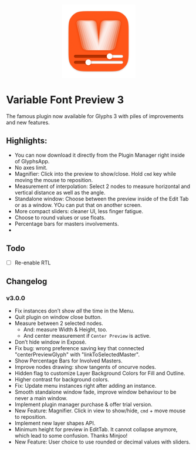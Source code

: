 
<p align="center">
  <img width="200" height="200" src="https://github.com/Mark2Mark/variable-font-preview/blob/main/Variable%20Font%20Preview%20X.glyphsReporter/Contents/Resources/VFP-Icon.png">
</p>

# Variable Font Preview 3

The famous plugin now available for Glyphs 3 with piles of improvements and new features.

## Highlights:

- You can now download it directly from the Plugin Manager right inside of GlyphsApp.
- No axes limit.
- Magnifier: Click into the preview to show/close. Hold `cmd` key while moving the mouse to reposition.
- Measurement of interpolation: Select 2 nodes to measure horizontal and vertical distance as well as the angle.
- Standalone window: Choose between the preview inside of the Edit Tab or as a window. YOu can put that on another screen.
- More compact sliders: cleaner UI, less finger fatigue.
- Choose to round values or use floats.
- Percentage bars for masters involvements.
- 

## Todo

- [ ] Re-enable RTL


## Changelog

### v3.0.0

- Fix instances don’t show *all* the time in the Menu.
- Quit plugin on window close button.
- Measure between 2 selected nodes.
  - And: measure Width & Height, too.
  - And center measurement if `Center Preview` is active.
- Don’t hide window in Exposé.
- Fix bug: wrong preference saving key that connected "centerPreviewGlyph" with "linkToSelectedMaster".
- Show Percentage Bars for Involved Masters.
- Improve nodes drawing: show tangents of oncurve nodes.
- Hidden flag to customize Layer Background Colors for Fill and Outline.
- Higher contrast for background colors.
- Fix: Update menu instances right after adding an instance.
- Smooth standalone window fade, improve window behaviour to be never a main window.
- Implement plugin manager purchase & offer trial version.
- New Feature: Magnifier. Click in view to show/hide, `cmd` + move mouse to reposition. 
- Implement new layer shapes API. 
- Minimum height for preview in EditTab. It cannot collapse anymore, which lead to some confusion. Thanks Minjoo! 
- New Feature: User choice to use rounded or decimal values with sliders. 
